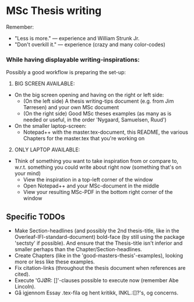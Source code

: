 # MSc Thesis writing

Remember:
* "Less is more." — experience and William Strunk Jr.
* "Don't overkill it." — experience (crazy and many color-codes)

### While having displayable writing-inspirations:
Possibly a good workflow is preparing the set-up:
1) BIG SCREEN AVAILABLE:
* On the big screen opening and having on the right or left side:
	+ (On the left side) A thesis writing-tips document (e.g. from Jim Tørresen) and your own MSc document
	+ (On the right side) Good MSc theses examples (as many as is needed or useful, in the order 'Nygaard, Samuelsen, Ruud')
* On the smaller laptop-screen:
	+ Notepad++ with the master.tex-document, this README, the various Chapters for the master.tex that you're working on
2) ONLY LAPTOP AVAILABLE:
* Think of something you want to take inspiration from or compare to, w.r.t. something you could write about right now (something that's on your mind)
	+ View the inspiration in a top-left corner of the window
	+ Open Notepad++ and your MSc-document in the middle
	+ View your resulting MSc-PDF in the bottom right corner of the window

## Specific TODOs
* Make Section-headlines (and possibly the 2nd thesis-title, like in the Overleaf-IFI-standard-document) bold-face (by still using the package 'sectsty' if possible). And ensure that the Thesis-title isn't inferior and smaller perhaps than the Chapter/Section-headlines.
* Create Chapters (like in the 'good-masters-thesis'-examples), looking more or less like these examples.
* Fix citation-links (throughout the thesis document when references are cited).
* Execute 'GJØR: []'-clauses possible to execute now (remember Abe Lincoln).
* Gå igjennom Essay .tex-fila og hent kritikk, INKL.:[]?'s, og concerns.
